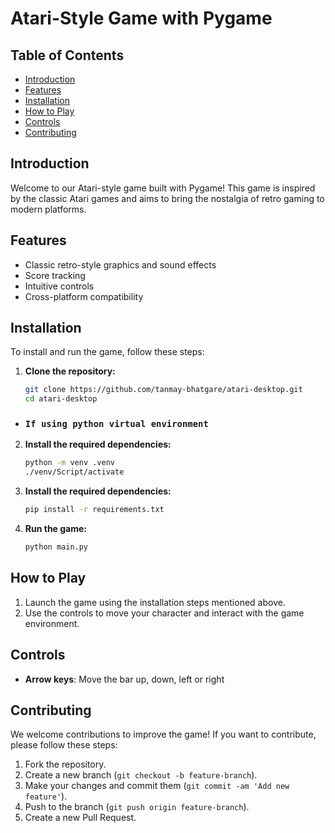 # Atari-Style Game with Pygame

## Table of Contents

- [Introduction](#introduction)
- [Features](#features)
- [Installation](#installation)
- [How to Play](#how-to-play)
- [Controls](#controls)
- [Contributing](#contributing)

## Introduction

Welcome to our Atari-style game built with Pygame! This game is inspired by the classic Atari games and aims to bring the nostalgia of retro gaming to modern platforms.

## Features

- Classic retro-style graphics and sound effects
- Score tracking
- Intuitive controls
- Cross-platform compatibility

## Installation

To install and run the game, follow these steps:

1. **Clone the repository:**
   ```sh
   git clone https://github.com/tanmay-bhatgare/atari-desktop.git
   cd atari-desktop
   ```

- ### `If using python virtual environment `

2. **Install the required dependencies:**

   ```sh
   python -m venv .venv
   ./venv/Script/activate
   ```

3. **Install the required dependencies:**

   ```sh
   pip install -r requirements.txt
   ```

4. **Run the game:**
   ```sh
   python main.py
   ```

## How to Play

1. Launch the game using the installation steps mentioned above.
2. Use the controls to move your character and interact with the game environment.

## Controls

- **Arrow keys**: Move the bar up, down, left or right

## Contributing

We welcome contributions to improve the game! If you want to contribute, please follow these steps:

1. Fork the repository.
2. Create a new branch (`git checkout -b feature-branch`).
3. Make your changes and commit them (`git commit -am 'Add new feature'`).
4. Push to the branch (`git push origin feature-branch`).
5. Create a new Pull Request.
